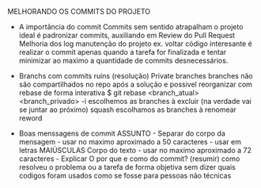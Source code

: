 MELHORANDO OS COMMITS DO PROJETO

- A importãncia do commit
    Commits sem sentido atrapalham o projeto
        ideal é padronizar commits, auxiliando em
            Review do Pull Request
            Melhoria dos log
            manutenção do projeto
                ex. voltar código
    interesante é realizar o commit apenas quando a tarefa for finalizada e
    tentar minimizar ao maximo a quantidade de commits desnecessários.

- Branchs com commits ruins (resolução)
    Private branches
        branches não são compartilhados no repo
        após a solução e possivel reorganizar com rebase de forma interativa
            $ git rebase <branch_atual> <branch_privado> -i
        escolhemos as branches à excluir (na verdade vai se juntar ao próximo)
            squash
        escolhamos as branches à renomear
            reword
- Boas menssagens de commit
    ASSUNTO
        - Separar do corpo da mensagem
        - usar no maximo aproximado a 50 caracteres
        - usar em letras MAIÚSCULAS
    Corpo do texto
        - usar no maximo aproximado a 72 caracteres
        - Explicar
            O por que e como do commit? (resumir)
                como resolveu o problema ou a tarefa de forma objetiva
                    sem dizer quais codigos foram usados
                        como se fosse para pessoas não técnicas
            
